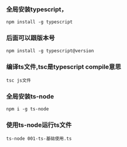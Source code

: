 ### 全局安装typescript，
`npm install -g typescript`
### 后面可以跟版本号
`npm install -g typescript@version`
### 编译ts文件,tsc是typescript compile意思
`tsc js文件`

### 全局安装ts-node
`npm i -g ts-node`
### 使用ts-node运行ts文件
`ts-node 001-ts-基础使用.ts`